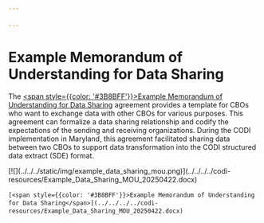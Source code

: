 ```yaml
---

---
```


# Example Memorandum of Understanding for Data Sharing

The [<span style={{color: '#3B8BFF'}}>Example Memorandum of
Understanding for Data
Sharing</span>](../../../../codi-resources/Example_Data_Sharing_MOU_20250422.docx)
agreement provides a template for CBOs who want to exchange data
with other CBOs for various purposes. This agreement can formalize
a data sharing relationship and codify the expectations of the
sending and receiving organizations. During the CODI implementation
in Maryland, this agreement facilitated sharing data between two
CBOs to support data transformation into the CODI structured data
extract (SDE) format.

<div style={{width: '250px' }}>

  <div style={{border: "2px solid"}}>
    [![](../../../static/img/example_data_sharing_mou.png)](../../../../codi-resources/Example_Data_Sharing_MOU_20250422.docx)
  </div>

    [<span style={{color: '#3B8BFF'}}>Example Memorandum of Understanding for Data Sharing</span>](../../../../codi-resources/Example_Data_Sharing_MOU_20250422.docx)
</div>
